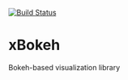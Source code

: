 [![Build Status](https://travis-ci.org/phaesoo/xbokeh.svg?branch=main)](https://travis-ci.org/phaesoo/xbokeh)

# xBokeh
Bokeh-based visualization library

